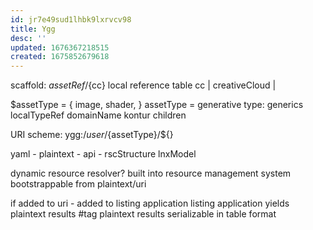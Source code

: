 ```yaml
---
id: jr7e49sud1lhbk9lxrvcv98
title: Ygg
desc: ''
updated: 1676367218515
created: 1675852679618
---
```

scaffold:
  ${assetRef}/${cc}
  local reference table
    cc | creativeCloud |

$assetType = { image, shader, }
assetType = generative type:
  generics
  localTypeRef domainName
    kontur children

URI scheme:
ygg:/${user}/${assetType}/${}

yaml - plaintext - api - rscStructure lnxModel

dynamic resource resolver?
built into resource management system
bootstrappable from plaintext/uri

if added to uri - added to listing application
listing application yields plaintext results #tag
plaintext results serializable in table format

